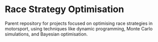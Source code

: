 # Race Strategy Optimisation
 Parent repository for projects focused on optimising race strategies in motorsport, using techniques like dynamic programming, Monte Carlo simulations, and Bayesian optimisation.
